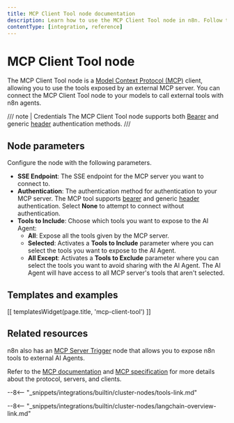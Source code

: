 ```yaml
---
title: MCP Client Tool node documentation
description: Learn how to use the MCP Client Tool node in n8n. Follow technical documentation to integrate MCP Client Tool node into your workflows.
contentType: [integration, reference]
---
```


# MCP Client Tool node

The MCP Client Tool node is a [Model Context Protocol (MCP)](https://modelcontextprotocol.io/introduction) client, allowing you to use the tools exposed by an external MCP server. You can connect the MCP Client Tool node to your models to call external tools with n8n agents.

///  note  | Credentials
The MCP Client Tool node supports both [Bearer](/integrations/builtin/credentials/httprequest.md#using-bearer-auth) and generic [header](/integrations/builtin/credentials/httprequest.md#using-header-auth) authentication methods.
///

## Node parameters

Configure the node with the following parameters.

* **SSE Endpoint**: The SSE endpoint for the MCP server you want to connect to.
* **Authentication**: The authentication method for authentication to your MCP server. The MCP tool supports [bearer](/integrations/builtin/credentials/httprequest.md#using-bearer-auth) and generic [header](/integrations/builtin/credentials/httprequest.md#using-header-auth) authentication. Select **None** to attempt to connect without authentication.
* **Tools to Include**: Choose which tools you want to expose to the AI Agent:
	* **All**: Expose all the tools given by the MCP server.
	* **Selected**: Activates a **Tools to Include** parameter where you can select the tools you want to expose to the AI Agent.
	* **All Except**: Activates a **Tools to Exclude** parameter where you can select the tools you want to avoid sharing with the AI Agent. The AI Agent will have access to all MCP server's tools that aren't selected.

## Templates and examples

<!-- see https://www.notion.so/n8n/Pull-in-templates-for-the-integrations-pages-37c716837b804d30a33b47475f6e3780 -->
[[ templatesWidget(page.title, 'mcp-client-tool') ]]

## Related resources

n8n also has an [MCP Server Trigger](/integrations/builtin/core-nodes/n8n-nodes-langchain.mcptrigger.md) node that allows you to expose n8n tools to external AI Agents.

Refer to the [MCP documentation](https://modelcontextprotocol.io/introduction) and [MCP specification](https://modelcontextprotocol.io/specification/) for more details about the protocol, servers, and clients.

--8<-- "_snippets/integrations/builtin/cluster-nodes/tools-link.md"

--8<-- "_snippets/integrations/builtin/cluster-nodes/langchain-overview-link.md"

